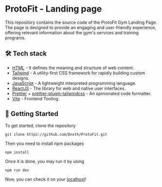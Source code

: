# ProtoFit - Landing page

This repository contains the source code of the ProtoFit Gym Landing Page. The page is designed to provide an engaging and user-friendly experience, offering relevant information about the gym's services and training programs.

## 🛠️ Tech stack

- [HTML](https://developer.mozilla.org/en-US/docs/Web/HTML) - It defines the meaning and structure of web content.
- [Tailwind](https://tailwindcss.com/docs/installation) - A utility-first CSS framework for rapidly building custom designs.
- [JavaScript](https://developer.mozilla.org/en-US/docs/Web/JavaScript) - A lightweight interpreted programming language.
- [ReactJS](https://react.dev/) - The library for web and native user interfaces.
- [Prettier](https://prettier.io/) + [prettier-plugin-tailwindcss](https://github.com/tailwindlabs/prettier-plugin-tailwindcss) - An opinionated code formatter.
- [Vite](https://vitejs.dev/) - Frontend Tooling.

## 🚀 Getting Started

To get started, clone the repository

```
git clone https://github.com/Dnxth/ProtoFit.git
```

Then you need to install npm packages

```
npm install
```

Once it is done, you may run it by using

```
npm run dev
```

Now, you can check it on your [localhost](http://localhost:5173/)!
